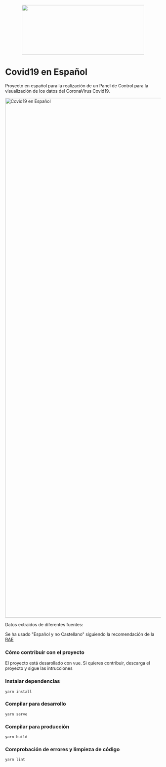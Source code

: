 <p align="center"><img src="https://user-images.githubusercontent.com/74367/76736685-365f7100-675f-11ea-9358-566e2752075b.png" width="396" height="160"></p>

# Covid19 en Español

Proyecto en español para la realización de un Panel de Control para la visualización de los datos del CoronaVirus Covid19.

<img width="1677" alt="Covid19 en Español" src="https://user-images.githubusercontent.com/74367/76736455-be914680-675e-11ea-9603-922e31b3818b.png">

Datos extraidos de diferentes fuentes:

Se ha usado "Español y no Castellano" siguiendo la recomendación de la [RAE](https://es.wikipedia.org/wiki/Controversia_por_el_nombre_del_idioma_espa%C3%B1ol#cite_ref-12)

### Cómo contribuir con el proyecto

El proyecto está desarollado con vue. Si quieres contribuir, descarga el proyecto y sigue las intrucciones

### Instalar dependencias
```
yarn install
```

### Compilar para desarrollo
```
yarn serve
```

### Compilar para producción
```
yarn build
```

### Comprobación de errores y limpieza de código
```
yarn lint
